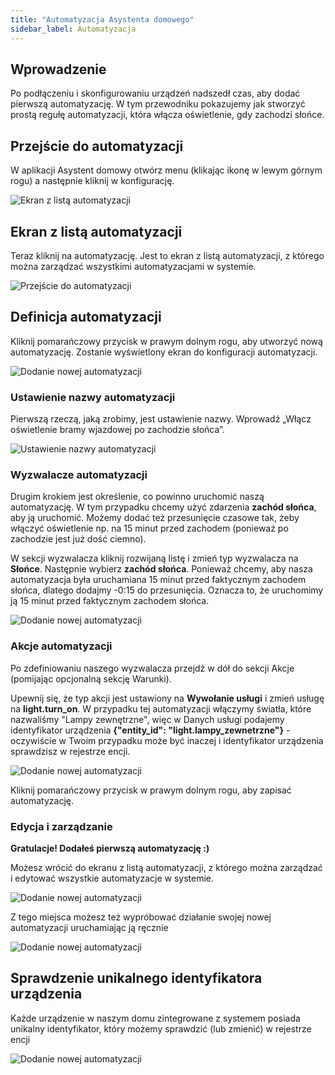 ```yaml
---
title: "Automatyzacja Asystenta domowego"
sidebar_label: Automatyzacja
---
```


## Wprowadzenie

Po podłączeniu i skonfigurowaniu urządzeń nadszedł czas, aby dodać pierwszą automatyzację. W tym przewodniku pokazujemy jak stworzyć prostą regułę automatyzacji, która włącza oświetlenie, gdy zachodzi słońce.


## Przejście do automatyzacji

W aplikacji Asystent domowy otwórz menu (klikając ikonę w lewym górnym rogu) a następnie kliknij w konfigurację.

![Ekran z listą automatyzacji](/AIS-docs/img/en/bramka/automation1.png)

## Ekran z listą automatyzacji
Teraz kliknij na automatyzację. Jest to ekran z listą automatyzacji, z którego można zarządzać wszystkimi automatyzacjami w systemie.

![Przejście do automatyzacji](/AIS-docs/img/en/bramka/automation2.png)

## Definicja automatyzacji

Kliknij pomarańczowy przycisk w prawym dolnym rogu, aby utworzyć nową automatyzację. Zostanie wyświetlony ekran do konfiguracji automatyzacji.

![Dodanie nowej automatyzacji](/AIS-docs/img/en/bramka/automation3.png)

### Ustawienie nazwy automatyzacji

Pierwszą rzeczą, jaką zrobimy, jest ustawienie nazwy. Wprowadź „Włącz oświetlenie bramy wjazdowej po zachodzie słońca”.

![Ustawienie nazwy automatyzacji](/AIS-docs/img/en/bramka/automation4.png)

### Wyzwalacze automatyzacji

Drugim krokiem jest określenie, co powinno uruchomić naszą automatyzację. W tym przypadku chcemy użyć zdarzenia **zachód słońca**, aby ją uruchomić. Możemy dodać też przesunięcie czasowe tak, żeby włączyć oświetlenie np. na 15 minut przed zachodem (ponieważ po zachodzie jest już dość ciemno).

W sekcji wyzwalacza kliknij rozwijaną listę i zmień typ wyzwalacza na **Słońce**. Następnie wybierz **zachód słońca**. Ponieważ chcemy, aby nasza automatyzacja była uruchamiana 15 minut przed faktycznym zachodem słońca, dlatego dodajmy -0:15 do przesunięcia. Oznacza to, że uruchomimy ją 15 minut przed faktycznym zachodem słońca.

![Dodanie nowej automatyzacji](/AIS-docs/img/en/bramka/automation5.png)

### Akcje automatyzacji

Po zdefiniowaniu naszego wyzwalacza przejdź w dół do sekcji Akcje (pomijając opcjonalną sekcję Warunki).

Upewnij się, że typ akcji jest ustawiony na **Wywołanie usługi** i zmień usługę na **light.turn_on**.
W przypadku tej automatyzacji włączymy światła, które nazwaliśmy "Lampy zewnętrzne", więc w Danych usługi podajemy identyfikator urządzenia **{"entity_id": "light.lampy_zewnetrzne"}** - oczywiście w Twoim przypadku może być inaczej i identyfikator urządzenia sprawdzisz w rejestrze encji.

![Dodanie nowej automatyzacji](/AIS-docs/img/en/bramka/automation6.png)

Kliknij pomarańczowy przycisk w prawym dolnym rogu, aby zapisać automatyzację.

### Edycja i zarządzanie

**Gratulacje! Dodałeś pierwszą automatyzację :)**

Możesz wrócić do ekranu z listą automatyzacji, z którego można zarządzać i edytować wszystkie automatyzacje w systemie.

![Dodanie nowej automatyzacji](/AIS-docs/img/en/bramka/automation8.png)

Z tego miejsca możesz też wypróbować działanie swojej nowej automatyzacji uruchamiając ją ręcznie

![Dodanie nowej automatyzacji](/AIS-docs/img/en/bramka/automation9.png)

## Sprawdzenie unikalnego identyfikatora urządzenia
Każde urządzenie w naszym domu zintegrowane z systemem posiada unikalny identyfikator, który możemy sprawdzić (lub zmienić) w rejestrze encji

![Dodanie nowej automatyzacji](/AIS-docs/img/en/bramka/automation7.png)
